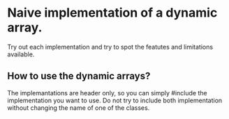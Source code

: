 
# Naive implementation of a dynamic array.
Try out each implementation and try to spot the featutes and limitations available.


## How to use the dynamic arrays?

The implemantations are header only, so you can simply #include the implementation you want to use.
Do not try to include both implementation without changing the name of one of the classes.

